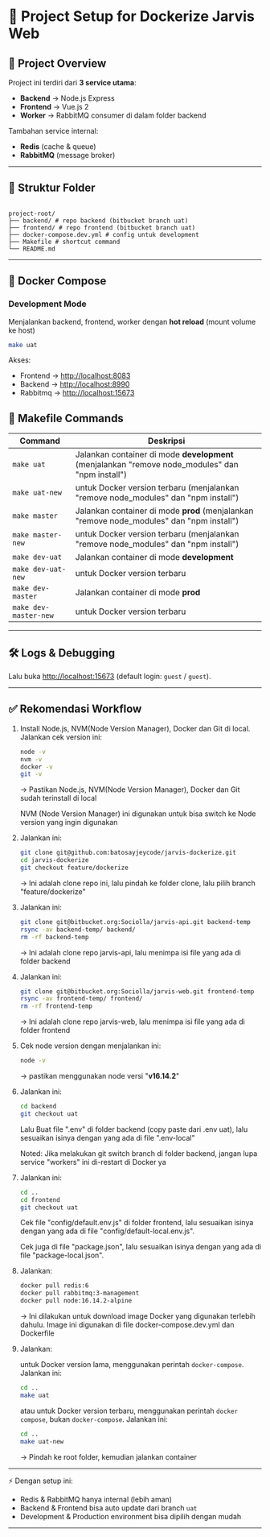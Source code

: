 # 📘 Project Setup for Dockerize Jarvis Web

## 🚀 Project Overview

Project ini terdiri dari **3 service utama**:

- **Backend** → Node.js Express
- **Frontend** → Vue.js 2
- **Worker** → RabbitMQ consumer di dalam folder backend

Tambahan service internal:

- **Redis** (cache & queue)
- **RabbitMQ** (message broker)

---

## 📂 Struktur Folder

```

project-root/
├── backend/ # repo backend (bitbucket branch uat)
├── frontend/ # repo frontend (bitbucket branch uat)
├── docker-compose.dev.yml # config untuk development
├── Makefile # shortcut command
└── README.md

```

---

## 🐳 Docker Compose

### Development Mode

Menjalankan backend, frontend, worker dengan **hot reload** (mount volume ke host)

```bash
make uat
```

Akses:

- Frontend → [http://localhost:8083](http://localhost:8083)
- Backend → [http://localhost:8990](http://localhost:8990)
- Rabbitmq → [http://localhost:15673](http://localhost:15673)

## 📜 Makefile Commands

| Command               | Deskripsi                                                                                        |
| --------------------- | ------------------------------------------------------------------------------------------------ |
| `make uat`            | Jalankan container di mode **development** (menjalankan "remove node_modules" dan "npm install") |
| `make uat-new`        | untuk Docker version terbaru (menjalankan "remove node_modules" dan "npm install")               |
| `make master`         | Jalankan container di mode **prod** (menjalankan "remove node_modules" dan "npm install")        |
| `make master-new`     | untuk Docker version terbaru (menjalankan "remove node_modules" dan "npm install")               |
| `make dev-uat`        | Jalankan container di mode **development**                                                       |
| `make dev-uat-new`    | untuk Docker version terbaru                                                                     |
| `make dev-master`     | Jalankan container di mode **prod**                                                              |
| `make dev-master-new` | untuk Docker version terbaru                                                                     |

---

## 🛠 Logs & Debugging

Lalu buka [http://localhost:15673](http://localhost:15672)
(default login: `guest` / `guest`).

---

## ✅ Rekomendasi Workflow

1. Install Node.js, NVM(Node Version Manager), Docker dan Git di local. Jalankan cek version ini:

   ```bash
   node -v
   nvm -v
   docker -v
   git -v
   ```

   → Pastikan Node.js, NVM(Node Version Manager), Docker dan Git sudah terinstall di local

   NVM (Node Version Manager) ini digunakan untuk bisa switch ke Node version yang ingin digunakan

2. Jalankan ini:

   ```bash
   git clone git@github.com:batosayjeycode/jarvis-dockerize.git
   cd jarvis-dockerize
   git checkout feature/dockerize
   ```

   → Ini adalah clone repo ini, lalu pindah ke folder clone, lalu pilih branch "feature/dockerize"

3. Jalankan ini:

   ```bash
   git clone git@bitbucket.org:Sociolla/jarvis-api.git backend-temp
   rsync -av backend-temp/ backend/
   rm -rf backend-temp
   ```

   → Ini adalah clone repo jarvis-api, lalu menimpa isi file yang ada di folder backend

4. Jalankan ini:

   ```bash
   git clone git@bitbucket.org:Sociolla/jarvis-web.git frontend-temp
   rsync -av frontend-temp/ frontend/
   rm -rf frontend-temp
   ```

   → Ini adalah clone repo jarvis-web, lalu menimpa isi file yang ada di folder frontend

5. Cek node version dengan menjalankan ini:

   ```bash
   node -v
   ```

   → pastikan menggunakan node versi "**v16.14.2**"

6. Jalankan ini:

   ```bash
   cd backend
   git checkout uat
   ```

   Lalu Buat file ".env" di folder backend (copy paste dari .env uat), lalu sesuaikan isinya dengan yang ada di file ".env-local"

   Noted: Jika melakukan git switch branch di folder backend, jangan lupa service "workers" ini di-restart di Docker ya

7. Jalankan ini:

   ```bash
   cd ..
   cd frontend
   git checkout uat
   ```

   Cek file "config/default.env.js" di folder frontend, lalu sesuaikan isinya dengan yang ada di file "config/default-local.env.js".

   Cek juga di file "package.json", lalu sesuaikan isinya dengan yang ada di file "package-local.json".

8. Jalankan:

   ```bash
   docker pull redis:6
   docker pull rabbitmq:3-management
   docker pull node:16.14.2-alpine
   ```

   → Ini dilakukan untuk download image Docker yang digunakan terlebih dahulu. Image ini digunakan di file docker-compose.dev.yml dan Dockerfile

9. Jalankan:

   untuk Docker version lama, menggunakan perintah `docker-compose`. Jalankan ini:

   ```bash
   cd ..
   make uat
   ```

   atau untuk Docker version terbaru, menggunakan perintah `docker compose`, bukan `docker-compose`. Jalankan ini:

   ```bash
   cd ..
   make uat-new
   ```

   → Pindah ke root folder, kemudian jalankan container

---

⚡ Dengan setup ini:

- Redis & RabbitMQ hanya internal (lebih aman)
- Backend & Frontend bisa auto update dari branch `uat`
- Development & Production environment bisa dipilih dengan mudah

---
